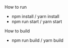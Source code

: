 How to run
- npm install / yarn install
- npm run start / yarn start

How to build
 - npm run build / yarn build